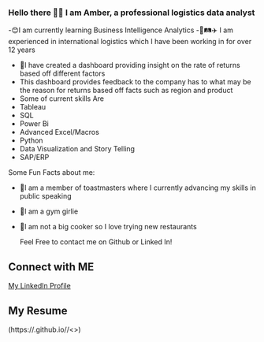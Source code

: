 ### Hello there 👋🏽 I am Amber, a professional logistics data analyst

-😊I am currently learning Business Intelligence Analytics
-🚄🛤️✈️ I am experienced in international logistics which I have been working in for over 12 years
- 🦾I have created a dashboard providing insight on the rate of returns based off different factors
- This  dashboard provides feedback to the company has to what may be the reason for returns based off facts such as region and product
- Some of current skills Are
- Tableau
- SQL
- Power Bi
- Advanced Excel/Macros
- Python
- Data Visualization and Story Telling  
- SAP/ERP




Some Fun Facts about me:
- 🦋I am a member of toastmasters where I currently advancing my skills in public speaking
- 🤸I am a gym girlie
- 🤭I am not a big cooker so I love trying new restaurants

  Feel Free to contact me on Github or Linked In! 
## Connect with ME 
[My LinkedIn Profile](https://www.linkedin.com/in/amber-grice-rudisell)

## My Resume
(https://<Arudisell25>.github.io/<Arudisell25>/<>)
